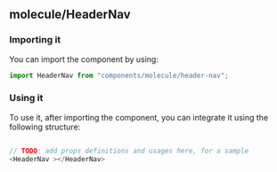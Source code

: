 ## molecule/HeaderNav

<!-- TODO: add a description here! -->

### Importing it

You can import the component by using:

```js
import HeaderNav from "components/molecule/header-nav";
```

### Using it

To use it, after importing the component, you can integrate it using the following structure:

```js

// TODO: add props definitions and usages here, for a sample
<HeaderNav ></HeaderNav>

```